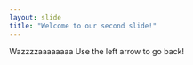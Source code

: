 ```yaml
---
layout: slide
title: "Welcome to our second slide!"
---
```

Wazzzzaaaaaaaa
Use the left arrow to go back!
